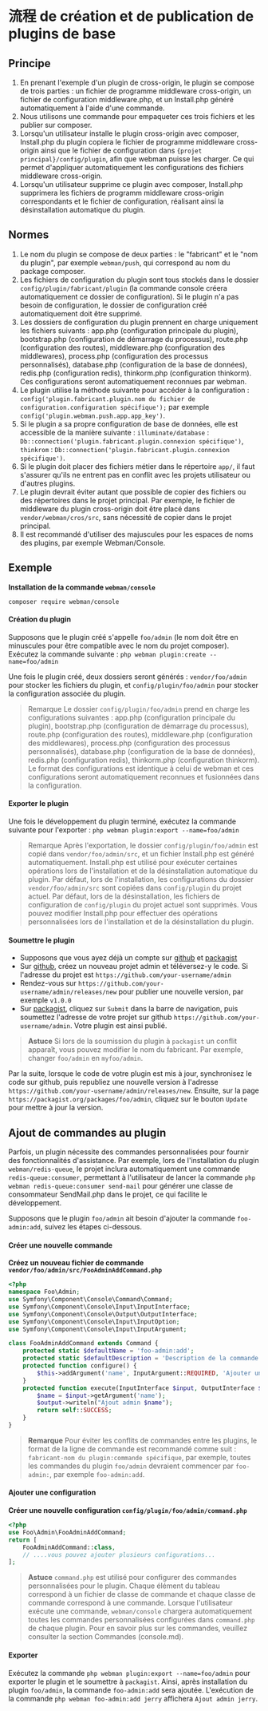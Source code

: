 # 流程 de création et de publication de plugins de base

## Principe
1. En prenant l'exemple d'un plugin de cross-origin, le plugin se compose de trois parties : un fichier de programme middleware cross-origin, un fichier de configuration middleware.php, et un Install.php généré automatiquement à l'aide d'une commande.
2. Nous utilisons une commande pour empaqueter ces trois fichiers et les publier sur composer.
3. Lorsqu'un utilisateur installe le plugin cross-origin avec composer, Install.php du plugin copiera le fichier de programme middleware cross-origin ainsi que le fichier de configuration dans `{projet principal}/config/plugin`, afin que webman puisse les charger. Ce qui permet d'appliquer automatiquement les configurations des fichiers middleware cross-origin.
4. Lorsqu'un utilisateur supprime ce plugin avec composer, Install.php supprimera les fichiers de programm middleware cross-origin correspondants et le fichier de configuration, réalisant ainsi la désinstallation automatique du plugin.

## Normes
1. Le nom du plugin se compose de deux parties : le "fabricant" et le "nom du plugin", par exemple `webman/push`, qui correspond au nom du package composer.
2. Les fichiers de configuration du plugin sont tous stockés dans le dossier `config/plugin/fabricant/plugin` (la commande console créera automatiquement ce dossier de configuration). Si le plugin n'a pas besoin de configuration, le dossier de configuration créé automatiquement doit être supprimé.
3. Les dossiers de configuration du plugin prennent en charge uniquement les fichiers suivants : app.php (configuration principale du plugin), bootstrap.php (configuration de démarrage du processus), route.php (configuration des routes), middleware.php (configuration des middlewares), process.php (configuration des processus personnalisés), database.php (configuration de la base de données), redis.php (configuration redis), thinkorm.php (configuration thinkorm). Ces configurations seront automatiquement reconnues par webman.
4. Le plugin utilise la méthode suivante pour accéder à la configuration : `config('plugin.fabricant.plugin.nom du fichier de configuration.configuration spécifique');` par exemple `config('plugin.webman.push.app.app_key')`.
5. Si le plugin a sa propre configuration de base de données, elle est accessible de la manière suivante : `illuminate/database` : `Db::connection('plugin.fabricant.plugin.connexion spécifique')`, `thinkrom` : `Db::connection('plugin.fabricant.plugin.connexion spécifique')`.
6. Si le plugin doit placer des fichiers métier dans le répertoire `app/`, il faut s'assurer qu'ils ne entrent pas en conflit avec les projets utilisateur ou d'autres plugins.
7. Le plugin devrait éviter autant que possible de copier des fichiers ou des répertoires dans le projet principal. Par exemple, le fichier de middleware du plugin cross-origin doit être placé dans `vendor/webman/cros/src`, sans nécessité de copier dans le projet principal.
8. Il est recommandé d'utiliser des majuscules pour les espaces de noms des plugins, par exemple Webman/Console.

## Exemple

**Installation de la commande `webman/console`**

`composer require webman/console`

#### Création du plugin

Supposons que le plugin créé s'appelle `foo/admin` (le nom doit être en minuscules pour être compatible avec le nom du projet composer). Exécutez la commande suivante : `php webman plugin:create --name=foo/admin`

Une fois le plugin créé, deux dossiers seront générés : `vendor/foo/admin` pour stocker les fichiers du plugin, et `config/plugin/foo/admin` pour stocker la configuration associée du plugin.

> Remarque
> Le dossier `config/plugin/foo/admin` prend en charge les configurations suivantes : app.php (configuration principale du plugin), bootstrap.php (configuration de démarrage du processus), route.php (configuration des routes), middleware.php (configuration des middlewares), process.php (configuration des processus personnalisés), database.php (configuration de la base de données), redis.php (configuration redis), thinkorm.php (configuration thinkorm). Le format des configurations est identique à celui de webman et ces configurations seront automatiquement reconnues et fusionnées dans la configuration.

#### Exporter le plugin

Une fois le développement du plugin terminé, exécutez la commande suivante pour l'exporter : `php webman plugin:export --name=foo/admin`

> Remarque
> Après l'exportation, le dossier `config/plugin/foo/admin` est copié dans `vendor/foo/admin/src`, et un fichier Install.php est généré automatiquement. Install.php est utilisé pour exécuter certaines opérations lors de l'installation et de la désinstallation automatique du plugin.
> Par défaut, lors de l'installation, les configurations du dossier `vendor/foo/admin/src` sont copiées dans `config/plugin` du projet actuel.
> Par défaut, lors de la désinstallation, les fichiers de configuration de `config/plugin` du projet actuel sont supprimés.
> Vous pouvez modifier Install.php pour effectuer des opérations personnalisées lors de l'installation et de la désinstallation du plugin.

#### Soumettre le plugin

* Supposons que vous ayez déjà un compte sur [github](https://github.com) et [packagist](https://packagist.org)
* Sur [github](https://github.com), créez un nouveau projet admin et téléversez-y le code. Si l'adresse du projet est `https://github.com/your-username/admin`
* Rendez-vous sur `https://github.com/your-username/admin/releases/new` pour publier une nouvelle version, par exemple `v1.0.0`
* Sur [packagist](https://packagist.org), cliquez sur `Submit` dans la barre de navigation, puis soumettez l'adresse de votre projet sur github `https://github.com/your-username/admin`. Votre plugin est ainsi publié.

> **Astuce**
> Si lors de la soumission du plugin à `packagist` un conflit apparaît, vous pouvez modifier le nom du fabricant. Par exemple, changer `foo/admin` en `myfoo/admin`.

Par la suite, lorsque le code de votre plugin est mis à jour, synchronisez le code sur github, puis republiez une nouvelle version à l'adresse `https://github.com/your-username/admin/releases/new`. Ensuite, sur la page `https://packagist.org/packages/foo/admin`, cliquez sur le bouton `Update` pour mettre à jour la version.

## Ajout de commandes au plugin
Parfois, un plugin nécessite des commandes personnalisées pour fournir des fonctionnalités d'assistance. Par exemple, lors de l'installation du plugin `webman/redis-queue`, le projet inclura automatiquement une commande `redis-queue:consumer`, permettant à l'utilisateur de lancer la commande `php webman redis-queue:consumer send-mail` pour générer une classe de consommateur SendMail.php dans le projet, ce qui facilite le développement.

Supposons que le plugin `foo/admin` ait besoin d'ajouter la commande `foo-admin:add`, suivez les étapes ci-dessous.

#### Créer une nouvelle commande

**Créez un nouveau fichier de commande `vendor/foo/admin/src/FooAdminAddCommand.php`**

```php
<?php
namespace Foo\Admin;
use Symfony\Component\Console\Command\Command;
use Symfony\Component\Console\Input\InputInterface;
use Symfony\Component\Console\Output\OutputInterface;
use Symfony\Component\Console\Input\InputOption;
use Symfony\Component\Console\Input\InputArgument;

class FooAdminAddCommand extends Command {
    protected static $defaultName = 'foo-admin:add';
    protected static $defaultDescription = 'Description de la commande ici';
    protected function configure() {
        $this->addArgument('name', InputArgument::REQUIRED, 'Ajouter un nom');
    }
    protected function execute(InputInterface $input, OutputInterface $output) {
        $name = $input->getArgument('name');
        $output->writeln("Ajout admin $name");
        return self::SUCCESS;
    }
}
```

> **Remarque**
> Pour éviter les conflits de commandes entre les plugins, le format de la ligne de commande est recommandé comme suit : `fabricant-nom du plugin:commande spécifique`, par exemple, toutes les commandes du plugin `foo/admin` devraient commencer par `foo-admin:`, par exemple `foo-admin:add`.

#### Ajouter une configuration

**Créer une nouvelle configuration `config/plugin/foo/admin/command.php`**

```php
<?php
use Foo\Admin\FooAdminAddCommand;
return [
    FooAdminAddCommand::class,
    // ....vous pouvez ajouter plusieurs configurations...
];
```

> **Astuce**
> `command.php` est utilisé pour configurer des commandes personnalisées pour le plugin. Chaque élément du tableau correspond à un fichier de classe de commande et chaque classe de commande correspond à une commande. Lorsque l'utilisateur exécute une commande, `webman/console` chargera automatiquement toutes les commandes personnalisées configurées dans `command.php` de chaque plugin. Pour en savoir plus sur les commandes, veuillez consulter la section Commandes (console.md).

#### Exporter

Exécutez la commande `php webman plugin:export --name=foo/admin` pour exporter le plugin et le soumettre à `packagist`. Ainsi, après installation du plugin `foo/admin`, la commande `foo-admin:add` sera ajoutée. L'exécution de la commande `php webman foo-admin:add jerry` affichera `Ajout admin jerry`.
